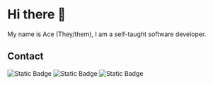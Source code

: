 # Hi there 👋
My name is Ace (They/them), I am a self-taught software developer.

## Contact
![Static Badge](https://img.shields.io/badge/__mx__ace-blue?style=for-the-badge&logo=discord&logoColor=white&label=Discord&labelColor=blue)
![Static Badge](https://img.shields.io/badge/%40mxace3157-black?style=for-the-badge&logo=x&logoColor=white&label=X&labelColor=black)
![Static Badge](https://img.shields.io/badge/acekiron%40outlook.com-red?style=for-the-badge&logo=gmail&logoColor=white&label=E-Mail&labelColor=red)
